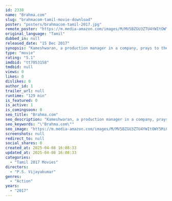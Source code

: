 ```yaml
---
id: 2338
name: "Brahma.com"
slug: "brahmacom-tamil-movie-download"
poster: "posters/brahmacom-tamil-2017.jpg"
remote_poster: "https://m.media-amazon.com/images/M/MV5BZGU3ZTU4YWItOWY5Mi00NGY1LTg2MGYtYWRmOGYwOWM1NmMwXkEyXkFqcGc@._V1_SX300.jpg"
original_language: "Tamil"
dubbed_in: null
released_date: "15 Dec 2017"
synopsis: "Kameshwaran, a production manager in a company, prays to the God of creation, Brahma to change the past and make him the CEO of his company."
type: "movie"
rating: "5.1"
imdbid: "tt7053158"
tmdbid: null
views: 0
likes: 0
dislikes: 0
author_id: 1
trailer_url: null
runtime: "129 min"
is_featured: 0
is_active: 1
is_comingsoon: 0
seo_title: "Brahma.com"
seo_description: "Kameshwaran, a production manager in a company, prays to the God of creation, Brahma to change the past and make him the CEO of his company."
seo_keywords: "\"Brahma.com\""
seo_image: "https://m.media-amazon.com/images/M/MV5BZGU3ZTU4YWItOWY5Mi00NGY1LTg2MGYtYWRmOGYwOWM1NmMwXkEyXkFqcGc@._V1_SX300.jpg"
screenshots: null
redirect_to: null
social_shares: 0
created_at: 2025-04-08 16:08:33
updated_at: 2025-04-08 16:08:33
categories:
  - "Tamil 2017 Movies"
directors:
  - "P.S. Vijayakumar"
genres:
  - "Action"
years:
  - "2017"
---
```

